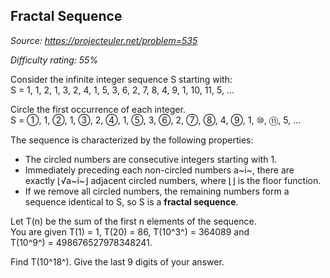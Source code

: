 Fractal Sequence
----------------

*Source: https://projecteuler.net/problem=535*


*Difficulty rating: 55%*

Consider the infinite integer sequence S starting with:\
S = 1, 1, 2, 1, 3, 2, 4, 1, 5, 3, 6, 2, 7, 8, 4, 9, 1, 10, 11, 5, ...

Circle the first occurrence of each integer.\
S = ①, 1, ②, 1, ③, 2, ④, 1, ⑤, 3, ⑥, 2, ⑦, ⑧, 4, ⑨, 1, ⑩, ⑪, 5, ...

The sequence is characterized by the following properties:

-   The circled numbers are consecutive integers starting with 1.
-   Immediately preceding each non-circled numbers a~i~, there are
    exactly ⌊√a~i~⌋ adjacent circled numbers, where ⌊⌋ is the floor
    function.
-   If we remove all circled numbers, the remaining numbers form a
    sequence identical to S, so S is a **fractal sequence**.

Let T(n) be the sum of the first n elements of the sequence.\
 You are given T(1) = 1, T(20) = 86, T(10^3^) = 364089 and
T(10^9^) = 498676527978348241.

Find T(10^18^). Give the last 9 digits of your answer.

